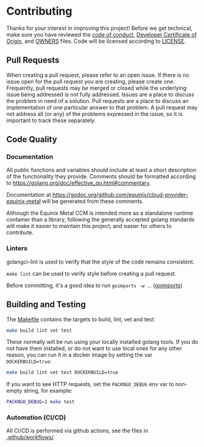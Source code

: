 # Contributing

Thanks for your interest in improving this project! Before we get technical,
make sure you have reviewed the [code of conduct](code-of-conduct.md),
[Developer Certificate of Origin](https://developercertificate.org/), and [OWNERS](OWNERS.md) files. Code will
be licensed according to [LICENSE](LICENSE).

## Pull Requests

When creating a pull request, please refer to an open issue. If there is no
issue open for the pull request you are creating, please create one. Frequently,
pull requests may be merged or closed while the underlying issue being addressed
is not fully addressed. Issues are a place to discuss the problem in need of a
solution. Pull requests are a place to discuss an implementation of one
particular answer to that problem.  A pull request may not address all (or any)
of the problems expressed in the issue, so it is important to track these
separately.

## Code Quality

### Documentation

All public functions and variables should include at least a short description
of the functionality they provide. Comments should be formatted according to
<https://golang.org/doc/effective_go.html#commentary>.

Documentation at <https://godoc.org/github.com/equinix/cloud-provider-equinix-metal> will be
generated from these comments.

Although the Equinix Metal CCM is intended more as a standalone runtime container than
a library, following the generally accepted golang standards will make it
easier to maintain this project, and easier for others to contribute.

### Linters

golangci-lint is used to verify that the style of the code remains consistent.

`make lint` can be used to verify style before creating a pull request.

Before committing, it's a good idea to run `goimports -w .`.
([goimports](https://pkg.go.dev/golang.org/x/tools/cmd/goimports?tab=doc))

## Building and Testing

The [Makefile](./Makefile) contains the targets to build, lint, vet and test:

```sh
make build lint vet test
```

These normally will be run using your locally installed golang tools. If you do not have them
installed, or do not want to use local ones for any other reason, you can run it in a docker
image by setting the var `DOCKERBUILD=true`:

```sh
make build lint vet test DOCKERBUILD=true
```

If you want to see HTTP requests, set the `PACKNGO_DEBUG` env var to non-empty
string, for example:

```sh
PACKNGO_DEBUG=1 make test
```

### Automation (CI/CD)

All CI/CD is performed via github actions, see the files in [.github/workflows/](./.github/workflows).
